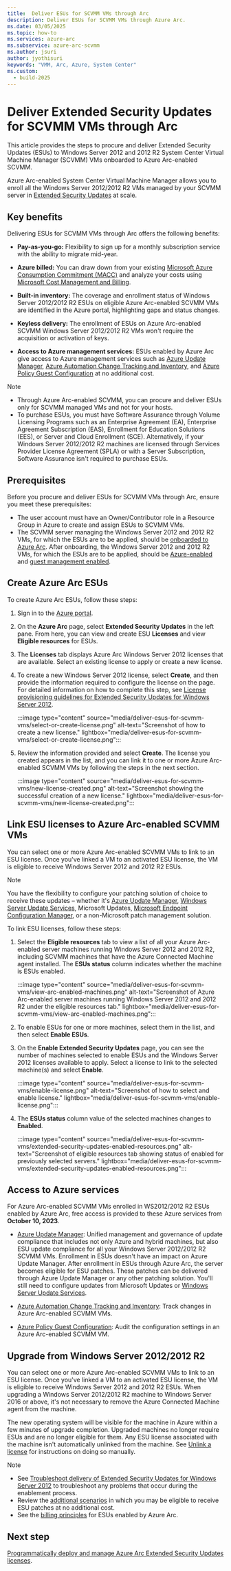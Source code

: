 ```yaml
---
title:  Deliver ESUs for SCVMM VMs through Arc
description: Deliver ESUs for SCVMM VMs through Azure Arc. 
ms.date: 03/05/2025
ms.topic: how-to
ms.services: azure-arc
ms.subservice: azure-arc-scvmm
ms.author: jsuri
author: jyothisuri
keywords: "VMM, Arc, Azure, System Center"
ms.custom:
  - build-2025
---
```


# Deliver Extended Security Updates for SCVMM VMs through Arc

This article provides the steps to procure and deliver Extended Security Updates (ESUs) to Windows Server 2012 and 2012 R2 System Center Virtual Machine Manager (SCVMM) VMs onboarded to Azure Arc-enabled SCVMM.

Azure Arc-enabled System Center Virtual Machine Manager allows you to enroll all the Windows Server 2012/2012 R2 VMs managed by your SCVMM server in [Extended Security Updates](/windows-server/get-started/extended-security-updates-overview) at scale.

## Key benefits

Delivering ESUs for SCVMM VMs through Arc offers the following benefits:

- **Pay-as-you-go:** Flexibility to sign up for a monthly subscription service with the ability to migrate mid-year.

- **Azure billed:** You can draw down from your existing [Microsoft Azure Consumption Commitment (MACC)](/marketplace/azure-consumption-commitment-benefit) and analyze your costs using [Microsoft Cost Management and Billing](/azure/cost-management-billing/cost-management-billing-overview).

- **Built-in inventory:** The coverage and enrollment status of Windows Server 2012/2012 R2 ESUs on eligible Azure Arc-enabled SCVMM VMs are identified in the Azure portal, highlighting gaps and status changes.

- **Keyless delivery:** The enrollment of ESUs on Azure Arc-enabled SCVMM Windows Server 2012/2012 R2 VMs won't require the acquisition or activation of keys. 

- **Access to Azure management services:** ESUs enabled by Azure Arc give access to Azure management services such as [Azure Update Manager](/azure/update-manager/overview?tabs=azure-vms), [Azure Automation Change Tracking and Inventory](/azure/automation/change-tracking/overview?tabs=python-2), and [Azure Policy Guest Configuration](/azure/cloud-adoption-framework/manage/azure-server-management/guest-configuration-policy) at no additional cost.  

>[!NOTE]
> - Through Azure Arc-enabled SCVMM, you can procure and deliver ESUs only for SCVMM managed VMs and not for your hosts. 
> - To purchase ESUs, you must have Software Assurance through Volume Licensing Programs such as an Enterprise Agreement (EA), Enterprise Agreement Subscription (EAS), Enrollment for Education Solutions (EES), or Server and Cloud Enrollment (SCE). Alternatively, if your Windows Server 2012/2012 R2 machines are licensed through Services Provider License Agreement (SPLA) or with a Server Subscription, Software Assurance isn't required to purchase ESUs.

## Prerequisites

Before you procure and deliver ESUs for SCVMM VMs through Arc, ensure you meet these prerequisites:

- The user account must have an Owner/Contributor role in a Resource Group in Azure to create and assign ESUs to SCVMM VMs. 
- The SCVMM server managing the Windows Server 2012 and 2012 R2 VMs, for which the ESUs are to be applied, should be [onboarded to Azure Arc](./quickstart-connect-system-center-virtual-machine-manager-to-arc.md). After onboarding, the Windows Server 2012 and 2012 R2 VMs, for which the ESUs are to be applied, should be [Azure-enabled](enable-scvmm-inventory-resources.md) and [guest management enabled](./enable-guest-management-at-scale.md). 

## Create Azure Arc ESUs 

To create Azure Arc ESUs, follow these steps:

1.	Sign in to the [Azure portal](https://portal.azure.com/).

2.	On the **Azure Arc** page, select **Extended Security Updates** in the left pane. From here, you can view and create ESU **Licenses** and view **Eligible resources** for ESUs.

3.	The **Licenses** tab displays Azure Arc Windows Server 2012 licenses that are available. Select an existing license to apply or create a new license.

4.	To create a new Windows Server 2012 license, select **Create**, and then provide the information required to configure the license on the page. For detailed information on how to complete this step, see [License provisioning guidelines for Extended Security Updates for Windows Server 2012](../servers/license-extended-security-updates.md).

    :::image type="content" source="media/deliver-esus-for-scvmm-vms/select-or-create-license.png" alt-text="Screenshot of how to create a new license." lightbox="media/deliver-esus-for-scvmm-vms/select-or-create-license.png":::

5.	Review the information provided and select **Create**. The license you created appears in the list, and you can link it to one or more Azure Arc-enabled SCVMM VMs by following the steps in the next section.

    :::image type="content" source="media/deliver-esus-for-scvmm-vms/new-license-created.png" alt-text="Screenshot showing the successful creation of a new license." lightbox="media/deliver-esus-for-scvmm-vms/new-license-created.png":::

## Link ESU licenses to Azure Arc-enabled SCVMM VMs

You can select one or more Azure Arc-enabled SCVMM VMs to link to an ESU license. Once you've linked a VM to an activated ESU license, the VM is eligible to receive Windows Server 2012 and 2012 R2 ESUs.

>[!NOTE]
> You have the flexibility to configure your patching solution of choice to receive these updates – whether it's [Azure Update Manager](/azure/update-center/overview), [Windows Server Update Services](/windows-server/administration/windows-server-update-services/get-started/windows-server-update-services-wsus), Microsoft Updates, [Microsoft Endpoint Configuration Manager](/mem/configmgr/core/understand/introduction), or a non-Microsoft patch management solution.

To link ESU licenses, follow these steps:

1.	Select the **Eligible resources** tab to view a list of all your Azure Arc-enabled server machines running Windows Server 2012 and 2012 R2, including SCVMM machines that have the Azure Connected Machine agent installed. The **ESUs status** column indicates whether the machine is ESUs enabled.
 
    :::image type="content" source="media/deliver-esus-for-scvmm-vms/view-arc-enabled-machines.png" alt-text="Screenshot of Azure Arc-enabled server machines running Windows Server 2012 and 2012 R2 under the eligible resources tab." lightbox="media/deliver-esus-for-scvmm-vms/view-arc-enabled-machines.png":::

2.	To enable ESUs for one or more machines, select them in the list, and then select **Enable ESUs**.

3.	On the **Enable Extended Security Updates** page, you can see the number of machines selected to enable ESUs and the Windows Server 2012 licenses available to apply. Select a license to link to the selected machine(s) and select **Enable**.

    :::image type="content" source="media/deliver-esus-for-scvmm-vms/enable-license.png" alt-text="Screenshot of how to select and enable license." lightbox="media/deliver-esus-for-scvmm-vms/enable-license.png":::

4.	The **ESUs status** column value of the selected machines changes to **Enabled**.

    :::image type="content" source="media/deliver-esus-for-scvmm-vms/extended-security-updates-enabled-resources.png" alt-text="Screenshot of eligible resources tab showing status of enabled for previously selected servers." lightbox="media/deliver-esus-for-scvmm-vms/extended-security-updates-enabled-resources.png":::

## Access to Azure services

For Azure Arc-enabled SCVMM VMs enrolled in WS2012/2012 R2 ESUs enabled by Azure Arc, free access is provided to these Azure services from **October 10, 2023**.

- [Azure Update Manager](/azure/update-manager/overview): Unified management and governance of update compliance that includes not only Azure and hybrid machines, but also ESU update compliance for all your Windows Server 2012/2012 R2 SCVMM VMs. Enrollment in ESUs doesn't have an impact on Azure Update Manager. After enrollment in ESUs through Azure Arc, the server becomes eligible for ESU patches. These patches can be delivered through Azure Update Manager or any other patching solution. You'll still need to configure updates from Microsoft Updates or [Windows Server Update Services](/windows-server/administration/windows-server-update-services/get-started/windows-server-update-services-wsus). 

- [Azure Automation Change Tracking and Inventory](/azure/automation/change-tracking/overview): Track changes in Azure Arc-enabled SCVMM VMs. 

- [Azure Policy Guest Configuration](/azure/cloud-adoption-framework/manage/azure-server-management/guest-configuration-policy): Audit the configuration settings in an Azure Arc-enabled SCVMM VM. 

## Upgrade from Windows Server 2012/2012 R2  

You can select one or more Azure Arc-enabled SCVMM VMs to link to an ESU license. Once you've linked a VM to an activated ESU license, the VM is eligible to receive Windows Server 2012 and 2012 R2 ESUs. When upgrading a Windows Server 2012/2012 R2 machine to Windows Server 2016 or above, it's not necessary to remove the Azure Connected Machine agent from the machine. 

The new operating system will be visible for the machine in Azure within a few minutes of upgrade completion. Upgraded machines no longer require ESUs and are no longer eligible for them. Any ESU license associated with the machine isn't automatically unlinked from the machine. See [Unlink a license](/azure/azure-arc/servers/api-extended-security-updates#unlink-a-license) for instructions on doing so manually.

>[!NOTE]
> - See [Troubleshoot delivery of Extended Security Updates for Windows Server 2012](../servers/troubleshoot-extended-security-updates.md) to troubleshoot any problems that occur during the enablement process.<br>
> - Review the [additional scenarios](../servers/deliver-extended-security-updates.md#additional-scenarios) in which you may be eligible to receive ESU patches at no additional cost.<br>
> - See the [billing principles](/azure/azure-arc/servers/deliver-extended-security-updates) for ESUs enabled by Azure Arc.

## Next step

[Programmatically deploy and manage Azure Arc Extended Security Updates licenses](../servers/api-extended-security-updates.md).

